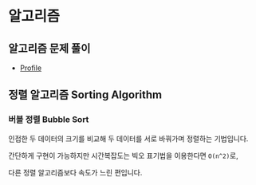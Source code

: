 # 알고리즘

## 알고리즘 문제 풀이

- [Profile](https://solved.ac/profile/dglee_dev)

## 정렬 알고리즘 Sorting Algorithm

### 버블 정렬 Bubble Sort

인접한 두 데이터의 크기를 비교해 두 데이터를 서로 바꿔가며 정렬하는 기법입니다.

간단하게 구현이 가능하지만 시간복잡도는 빅오 표기법을 이용한다면 ```O(n^2)```로,

다른 정렬 알고리즘보다 속도가 느린 편입니다.